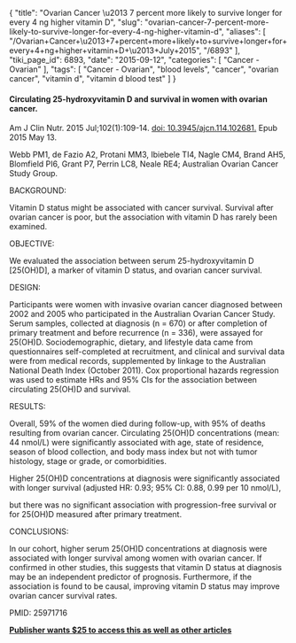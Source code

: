 {
    "title": "Ovarian Cancer \u2013 7 percent more likely to survive longer for every 4 ng higher vitamin D",
    "slug": "ovarian-cancer-7-percent-more-likely-to-survive-longer-for-every-4-ng-higher-vitamin-d",
    "aliases": [
        "/Ovarian+Cancer+\u2013+7+percent+more+likely+to+survive+longer+for+every+4+ng+higher+vitamin+D+\u2013+July+2015",
        "/6893"
    ],
    "tiki_page_id": 6893,
    "date": "2015-09-12",
    "categories": [
        "Cancer - Ovarian"
    ],
    "tags": [
        "Cancer - Ovarian",
        "blood levels",
        "cancer",
        "ovarian cancer",
        "vitamin d",
        "vitamin d blood test"
    ]
}


#### Circulating 25-hydroxyvitamin D and survival in women with ovarian cancer.

Am J Clin Nutr. 2015 Jul;102(1):109-14. [doi: 10.3945/ajcn.114.102681.](https://doi.org/10.3945/ajcn.114.102681.) Epub 2015 May 13.

Webb PM1, de Fazio A2, Protani MM3, Ibiebele TI4, Nagle CM4, Brand AH5, Blomfield PI6, Grant P7, Perrin LC8, Neale RE4; Australian Ovarian Cancer Study Group.

BACKGROUND:

Vitamin D status might be associated with cancer survival. Survival after ovarian cancer is poor, but the association with vitamin D has rarely been examined.

OBJECTIVE:

We evaluated the association between serum 25-hydroxyvitamin D <span>[25(OH)D]</span>, a marker of vitamin D status, and ovarian cancer survival.

DESIGN:

Participants were women with invasive ovarian cancer diagnosed between 2002 and 2005 who participated in the Australian Ovarian Cancer Study. Serum samples, collected at diagnosis (n = 670) or after completion of primary treatment and before recurrence (n = 336), were assayed for 25(OH)D. Sociodemographic, dietary, and lifestyle data came from questionnaires self-completed at recruitment, and clinical and survival data were from medical records, supplemented by linkage to the Australian National Death Index (October 2011). Cox proportional hazards regression was used to estimate HRs and 95% CIs for the association between circulating 25(OH)D and survival.

RESULTS:

Overall, 59% of the women died during follow-up, with 95% of deaths resulting from ovarian cancer. Circulating 25(OH)D concentrations (mean: 44 nmol/L) were significantly associated with age, state of residence, season of blood collection, and body mass index but not with tumor histology, stage or grade, or comorbidities. 

Higher 25(OH)D concentrations at diagnosis were significantly associated with longer survival (adjusted HR: 0.93; 95% CI: 0.88, 0.99 per 10 nmol/L), 

but there was no significant association with progression-free survival or for 25(OH)D measured after primary treatment.

CONCLUSIONS:

In our cohort, higher serum 25(OH)D concentrations at diagnosis were associated with longer survival among women with ovarian cancer. If confirmed in other studies, this suggests that vitamin D status at diagnosis may be an independent predictor of prognosis. Furthermore, if the association is found to be causal, improving vitamin D status may improve ovarian cancer survival rates.

PMID: 25971716

 **[Publisher wants $25 to access this as well as other articles](http://ajcn.nutrition.org/content/102/1/109.long)**